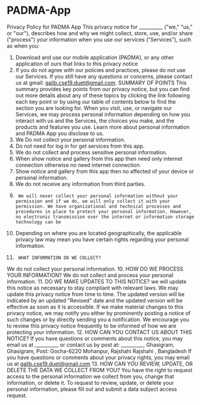 # PADMA-App
Privacy Policy for PADMA App 
This privacy notice for __________ ("we," "us," or "our"), describes how and why we might collect, store, use, and/or share ("process") your information when you use our services ("Services"), such as when you: 
1.	Download and use our mobile application (PADMA), or any other application of ours that links to this privacy notice 
2.	If you do not agree with our policies and practices, please do not use our Services. If you still have any questions or concerns, please contact us at 
gmail: galib.cse19.duet@gmail.com. 
SUMMARY OF  POINTS 
This summary provides key points from our privacy notice, but you can find out more details about any of these topics by clicking the link following each key point or by using our table of contents below to find the section you are looking for. 
When you visit, use, or navigate our Services, we may process personal information depending on how you interact with us and the Services, the choices you make, and the products and features you use. 
Learn more about personal information and PADMA App you disclose to us. 
1.	We Do not collect your personal information.
2.	Do not need for log in for get services from this app.	
3.	We do not collect and process sensitive personal information. 
4.	When show notice and gallery from this app then need only internet connection otherwise no need internet connection. 
5.	Show notice and gallery from this app then no affected of your device or personal information. 
6.	 We do not receive any information from third parties. 
7.		We will never collect your personal information without your permission and if we do, we will only collect it with your permission. We have organizational and technical processes and procedures in place to protect your personal information. However, no electronic transmission over the internet or information storage technology can be 	 
8.	Depending on where you are located geographically, the applicable privacy law may mean you have certain rights regarding your personal information. 
9.		WHAT INFORMATION DO WE COLLECT? 
We do not collect your personal information. 
10.		HOW DO WE PROCESS YOUR INFORMATION? 
We do not collect and process your personal information. 
11.	DO WE MAKE UPDATES TO THIS NOTICE? 
we will update this notice as necessary to stay compliant with relevant laws. We may update this privacy notice from time to time. The updated version will be indicated by an updated "Revised" date and the updated version will be effective as soon as it is accessible. If we make material changes to this privacy notice, we may notify you either by prominently posting a notice of such changes or by directly sending you a notification. We encourage you to review this privacy notice frequently to be informed of how we are protecting your information. 
12.	HOW CAN YOU CONTACT US ABOUT THIS NOTICE? 
If you have questions or comments about this notice, you may email us at __________ or contact us by post at: __________ 
Ghasigram, Ghasigram, 
Post: Gocha-6220  Mohanpur, Rajshahi Rajshahi , Bangladesh 
If you have questions or comments about your privacy rights, you may email us at galib.cse19.duet@gmail.com
13.	HOW CAN YOU REVIEW, UPDATE, OR DELETE THE DATA WE COLLECT FROM YOU? 
You have the right to request access to the personal information we collect from you, change that information, or delete it. To request to review, update, or delete your personal information, please fill out and submit a data subject access request.
